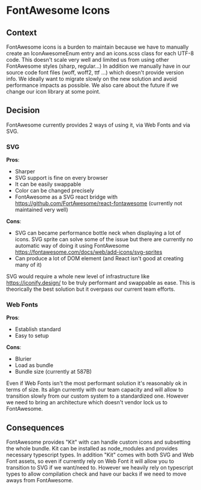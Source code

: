 # FontAwesome Icons

## Context

FontAwesome icons is a burden to maintain because we have to manually create an IconAwesomeEnum entry and an icons.scss class for each UTF-8 code.
This doesn't scale very well and limited us from using other FontAwesome styles (sharp, regular...)
In addition we manually have in our source code font files (woff, woff2, ttf ...) which doesn't provide version info.
We ideally want to migrate slowly on the new solution and avoid performance impacts as possible.
We also care about the future if we change our icon library at some point.

## Decision

FontAwesome currently provides 2 ways of using it, via Web Fonts and via SVG.

### SVG

**Pros**:

- Sharper
- SVG support is fine on every browser
- It can be easily swappable
- Color can be changed precisely
- FontAwesome as a SVG react bridge with https://github.com/FortAwesome/react-fontawesome (currently not maintained very well)

**Cons**:

- SVG can became performance bottle neck when displaying a lot of icons. SVG sprite can solve some of the issue but there are currently no automatic way of doing it using FontAwesome https://fontawesome.com/docs/web/add-icons/svg-sprites
- Can produce a lot of DOM element (and React isn't good at creating many of it)

SVG would require a whole new level of infrastructure like https://iconify.design/ to be truly performant and swappable as ease. This is theorically the best solution but it overpass our current team efforts.

### Web Fonts

**Pros**:

- Establish standard
- Easy to setup

**Cons**:

- Blurier
- Load as bundle
- Bundle size (currently at 587B)

Even if Web Fonts isn't the most performant solution it's reasonably ok in terms of size.
Its align currently with our team capacity and will allow to transition slowly from our custom system to a standardized one.
However we need to bring an architecture which doesn't vendor lock us to FontAwesome.

## Consequences

FontAwesome provides "Kit" with can handle custom icons and subsetting the whole bundle.
Kit can be installed as node_modules and provides necessary typescript types.
In addition "Kit" comes with both SVG and Web Font assets, so even if currently rely on Web Font it will allow you to transition to SVG if we want/need to.
However we heavily rely on typescript types to allow compilation check and have our backs if we need to move aways from FontAwesome.
